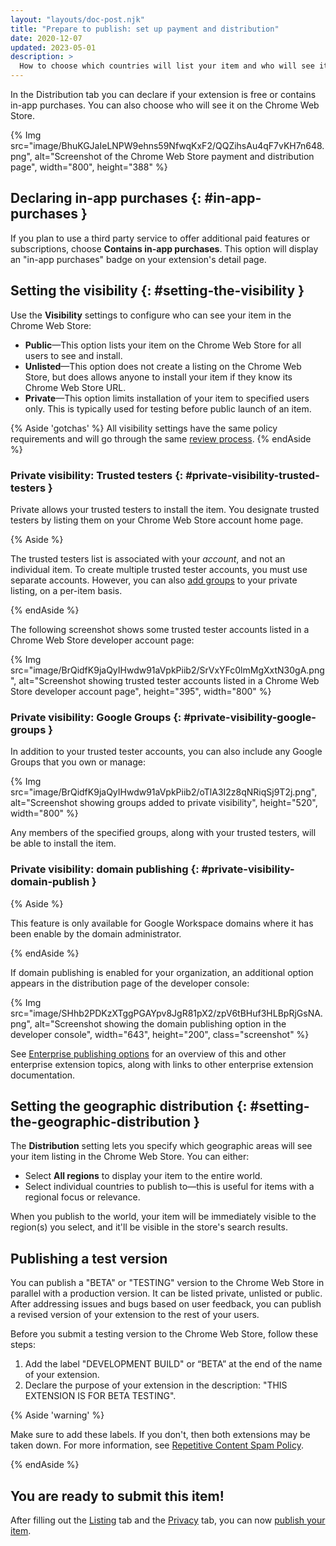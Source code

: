 ```yaml
---
layout: "layouts/doc-post.njk"
title: "Prepare to publish: set up payment and distribution"
date: 2020-12-07
updated: 2023-05-01
description: >
  How to choose which countries will list your item and who will see it in the Chrome Web Store.
---
```


In the Distribution tab you can declare if your extension is free or contains in-app purchases. You can also choose who will see it on the Chrome Web Store.

{% Img src="image/BhuKGJaIeLNPW9ehns59NfwqKxF2/QQZihsAu4qF7vKH7n648.png", alt="Screenshot of the Chrome Web Store payment and distribution page", width="800", height="388" %}

## Declaring in-app purchases {: #in-app-purchases }

If you plan to use a third party service to offer additional paid features or subscriptions, choose **Contains in-app purchases**. This option will display an "in-app purchases" badge on your extension's detail page.

## Setting the visibility {: #setting-the-visibility }

Use the **Visibility** settings to configure who can see your item in the Chrome Web Store:

- **Public**—This option lists your item on the Chrome Web Store for all users to see and install.
- **Unlisted**—This option does not create a listing on the Chrome Web Store, but does allows
  anyone to install your item if they know its Chrome Web Store URL.
- **Private**—This option limits installation of your item to specified users only. This is
  typically used for testing before public launch of an item.

{% Aside 'gotchas' %}
All visibility settings have the same policy requirements and will go through the same [review process][cws-review].
{% endAside %}

### Private visibility: Trusted testers {: #private-visibility-trusted-testers }

Private allows your trusted testers to install the item. You designate trusted testers by listing
them on your Chrome Web Store account home page.

{% Aside %}

The trusted testers list is associated with your _account_, and not an individual item. To create
multiple trusted tester accounts, you must use separate accounts. However, you can also [add
groups][private-google-groups] to your private listing, on a per-item basis.

{% endAside %}

The following screenshot shows some trusted tester accounts listed in a Chrome Web Store developer
account page:

{% Img src="image/BrQidfK9jaQyIHwdw91aVpkPiib2/SrVxYFc0lmMgXxtN30gA.png",
       alt="Screenshot showing trusted tester accounts listed in a Chrome Web Store developer account page",
       height="395", width="800" %}

### Private visibility: Google Groups {: #private-visibility-google-groups }

In addition to your trusted tester accounts, you can also include any Google Groups that you own or
manage:

{% Img src="image/BrQidfK9jaQyIHwdw91aVpkPiib2/oTlA3I2z8qNRiqSj9T2j.png",
       alt="Screenshot showing groups added to private visibility", height="520", width="800" %}

Any members of the specified groups, along with your trusted testers, will be able to install the
item.

### Private visibility: domain publishing {: #private-visibility-domain-publish }

{% Aside %}

This feature is only available for Google Workspace domains where it has been enable by the domain
administrator.

{% endAside %}

If domain publishing is enabled for your organization, an additional option appears in the
distribution page of the developer console:

{% Img src="image/SHhb2PDKzXTggPGAYpv8JgR81pX2/zpV6tBHuf3HLBpRjGsNA.png", alt="Screenshot showing
the domain publishing option in the developer console", width="643", height="200", class="screenshot" %}

See [Enterprise publishing options][enterprise] for an overview of this and other
enterprise extension topics, along with links to other enterprise extension documentation.

## Setting the geographic distribution {: #setting-the-geographic-distribution }

The **Distribution** setting lets you specify which geographic areas will see your item listing in
the Chrome Web Store. You can either:

- Select **All regions** to display your item to the entire world.
- Select individual countries to publish to—this is useful for items with a regional focus or
  relevance.

When you publish to the world, your item will be immediately visible to the region(s) you select,
and it'll be visible in the store's search results.

## Publishing a test version

You can publish a "BETA" or "TESTING" version to the Chrome Web Store in parallel with a
production version. It can be listed private, unlisted or public. After addressing issues and bugs based on user
feedback, you can publish a revised version of your extension to the rest of your users. 

Before you submit a testing
  version to the Chrome Web Store, follow these steps:

  1.  Add the label "DEVELOPMENT BUILD" or “BETA” at the end of the name of your extension. 
  2.  Declare the
  purpose of your extension in the description: "THIS EXTENSION IS FOR BETA TESTING".

{% Aside 'warning' %}

Make sure to add these labels. If you don't, then both extensions may be taken down. For more information,
see [Repetitive Content Spam Policy][repetitive-content].

{% endAside %}


## You are ready to submit this item! 

After filling out the [Listing][listing] tab and the [Privacy][privacy] tab, you can now [publish your item][publish].

[cws-review]: /docs/webstore/review-process/
[enterprise]: /docs/webstore/cws-enterprise/
[listing]: /docs/webstore/cws-dashboard-listing/
[privacy]: /docs/webstore/cws-dashboard-privacy/
[private-google-groups]: #private-visibility-google-groups
[publish]: /docs/webstore/publish/#publish-item
[repetitive-content]: /docs/webstore/spam-faq/#repetitive-content
